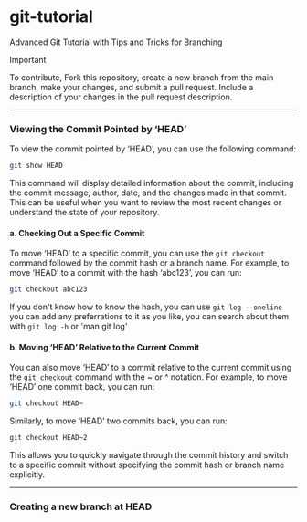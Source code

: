 # git-tutorial
Advanced Git Tutorial with Tips and Tricks for Branching

> [!IMPORTANT]
> To contribute, Fork this repository, create a new branch from the main branch, make your changes, and submit a pull request. Include a description of your changes in the pull request description.

---

### Viewing the Commit Pointed by ‘HEAD’
To view the commit pointed by ‘HEAD’, you can use the following command:
``` bash
git show HEAD
```
This command will display detailed information about the commit, including the commit message, author, date, and the changes made in that commit. This can be useful when you want to review the most recent changes or understand the state of your repository.

#### a. Checking Out a Specific Commit

To move ‘HEAD’ to a specific commit, you can use the `git checkout` command followed by the commit hash or a branch name. For example, to move ‘HEAD’ to a commit with the hash ‘abc123’, you can run:
``` bash
git checkout abc123
```

If you don't know how to know the hash, you can use `git log --oneline` you can add any preferrations to it as you like, you can search about them with `git log -h` or 'man git log'

#### b. Moving ‘HEAD’ Relative to the Current Commit
You can also move ‘HEAD’ to a commit relative to the current commit using the `git checkout` command with the ~ or ^ notation. For example, to move ‘HEAD’ one commit back, you can run:
``` bash
git checkout HEAD~
```

Similarly, to move ‘HEAD’ two commits back, you can run:
``` bash
git checkout HEAD~2
```
This allows you to quickly navigate through the commit history and switch to a specific commit without specifying the commit hash or branch name explicitly.

---

### Creating a new branch at HEAD
